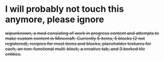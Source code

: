 # I will probably not touch this anymore, please ignore
~~wipunknown, a mod consisting of work in progress content and attempts to make custom content in Minecraft.  Currently 5 items, 5 blocks (2 not registered), recipies for most items and blocks, placeholder textures for each, an non-functional multi-block, a creative tab, and 3 borked tile entities.~~
